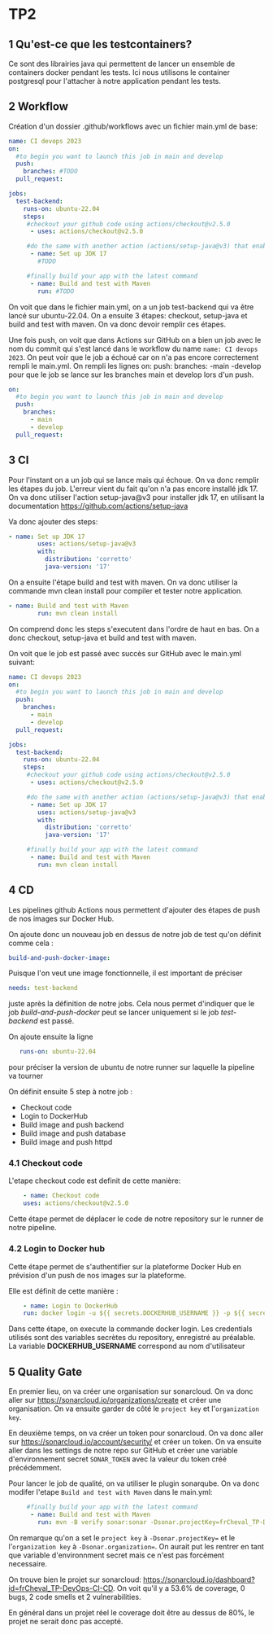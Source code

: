 # TP2

## 1 Qu'est-ce que les testcontainers?

Ce sont des librairies java qui permettent de lancer un ensemble de containers docker pendant les tests. Ici nous utilisons le container postgresql pour l'attacher à notre application pendant les tests.

## 2 Workflow

Création d'un dossier .github/workflows avec un fichier main.yml de base:

```yaml
name: CI devops 2023
on:
  #to begin you want to launch this job in main and develop
  push:
    branches: #TODO 
  pull_request:

jobs:
  test-backend: 
    runs-on: ubuntu-22.04
    steps:
     #checkout your github code using actions/checkout@v2.5.0
      - uses: actions/checkout@v2.5.0

     #do the same with another action (actions/setup-java@v3) that enable to setup jdk 17
      - name: Set up JDK 17
        #TODO

     #finally build your app with the latest command
      - name: Build and test with Maven
        run: #TODO
```    
      
On voit que dans le fichier main.yml, on a un job test-backend qui va être lancé sur ubuntu-22.04. On a ensuite 3 étapes: checkout, setup-java et build and test with maven. On va donc devoir remplir ces étapes.   

Une fois push, on voit que dans Actions sur GitHub on a bien un job avec le nom du commit qui s'est lancé dans le workflow du name `name: CI devops 2023`. On peut voir que le job a échoué car on n'a pas encore correctement rempli le main.yml.
On rempli les lignes on: push: branches: -main -develop pour que le job se lance sur les branches main et develop lors d'un push.

```yaml
on:
  #to begin you want to launch this job in main and develop
  push:
    branches: 
      - main
      - develop
  pull_request:

```

## 3 CI

Pour l'instant on a un job qui se lance mais qui échoue. On va donc remplir les étapes du job.
L'erreur vient du fait qu'on n'a pas encore installé jdk 17. On va donc utiliser l'action setup-java@v3 pour installer jdk 17, en utilisant la documentation https://github.com/actions/setup-java

Va donc ajouter des steps:

```yaml
- name: Set up JDK 17
        uses: actions/setup-java@v3
        with:
          distribution: 'corretto'
          java-version: '17'
```

On a ensuite l'étape build and test with maven. On va donc utiliser la commande mvn clean install pour compiler et tester notre application.

```yaml
- name: Build and test with Maven
        run: mvn clean install
```

On comprend donc les steps s'executent dans l'ordre de haut en bas. On a donc checkout, setup-java et build and test with maven.

On voit que le job est passé avec succès sur GitHub avec le main.yml suivant:
    
```yaml
name: CI devops 2023
on:
  #to begin you want to launch this job in main and develop
  push:
    branches: 
      - main
      - develop
  pull_request:

jobs:
  test-backend: 
    runs-on: ubuntu-22.04
    steps:
     #checkout your github code using actions/checkout@v2.5.0
      - uses: actions/checkout@v2.5.0

     #do the same with another action (actions/setup-java@v3) that enable to setup jdk 17
      - name: Set up JDK 17
        uses: actions/setup-java@v3
        with:
          distribution: 'corretto'
          java-version: '17'

     #finally build your app with the latest command
      - name: Build and test with Maven
        run: mvn clean install
```

## 4 CD

Les pipelines github Actions nous permettent d'ajouter des étapes de push de nos images sur Docker Hub.

On ajoute donc un nouveau job en dessus de notre job de test qu'on définit comme cela :
``` yaml
build-and-push-docker-image: 
```

Puisque l'on veut une image fonctionnelle, il est important de préciser 
``` yaml
needs: test-backend 
```
juste après la définition de notre jobs. 
Cela nous permet d'indiquer que le job *build-and-push-docker* peut se lancer uniquement si le job *test-backend* est passé.

On ajoute ensuite la ligne 
```yaml
   runs-on: ubuntu-22.04
```
pour préciser la version de ubuntu de notre runner sur laquelle la pipeline va tourner

On définit ensuite 5 step à notre job :
- Checkout code
- Login to DockerHub
- Build image and push backend
- Build image and push database
- Build image and push httpd

### 4.1 Checkout code

L'etape checkout code est definit de cette manière:
```yaml
    - name: Checkout code
    uses: actions/checkout@v2.5.0
```
Cette étape permet de déplacer le code de notre repository sur le runner de notre pipeline.

### 4.2 Login to Docker hub

Cette étape permet de s'authentifier sur la plateforme Docker Hub en prévision d'un push de nos images sur la plateforme.

Elle est définit de cette manière :
```yaml
    - name: Login to DockerHub
    run: docker login -u ${{ secrets.DOCKERHUB_USERNAME }} -p ${{ secrets.DOCKERHUB_TOKEN }}
```

Dans cette étape, on execute la commande docker login. Les credentials utilisés sont des variables secrètes du repository, enregistré au préalable. 
La variable **DOCKERHUB_USERNAME** correspond au nom d'utilisateur

## 5 Quality Gate

En premier lieu, on va créer une organisation sur sonarcloud. On va donc aller sur https://sonarcloud.io/organizations/create et créer une organisation. On va ensuite garder de côté le `project key` et l'`organization key`.

En deuxième temps, on va créer un token pour sonarcloud. On va donc aller sur https://sonarcloud.io/account/security/ et créer un token. On va ensuite aller dans les settings de notre repo sur GitHub et créer une variable d'environnement secret `SONAR_TOKEN` avec la valeur du token créé précédemment.

Pour lancer le job de qualité, on va utiliser le plugin sonarqube. On va donc modifer l'etape `Build and test with Maven` dans le main.yml:

```yaml
     #finally build your app with the latest command
      - name: Build and test with Maven
        run: mvn -B verify sonar:sonar -Dsonar.projectKey=frCheval_TP-DevOps-CI-CD -Dsonar.organization=devops-2023-cheval-gauchoux -Dsonar.host.url=https://sonarcloud.io -Dsonar.login=${{ secrets.SONAR_TOKEN }}  --file ./TP2/backend/simple-api-student-main
```
On remarque qu'on a set le `project key` à `-Dsonar.projectKey=` et le l'`organization key` à `-Dsonar.organization=`. On aurait put les rentrer en tant que variable d'environnment secret mais ce n'est pas forcément necessaire.
    
On trouve bien le projet sur sonarcloud: https://sonarcloud.io/dashboard?id=frCheval_TP-DevOps-CI-CD. On voit qu'il y a 53.6% de coverage, 0 bugs, 2 code smells et 2 vulnerabilities.     
    
En général dans un projet réel le coverage doit être au dessus de 80%, le projet ne serait donc pas accepté. 
